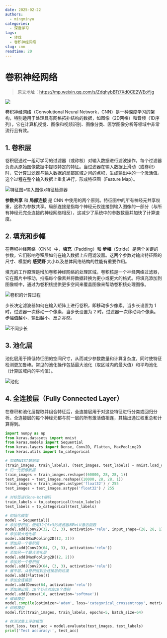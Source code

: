 ```yaml
---
date: 2025-02-22
authors:
  - mingminyu
categories:
  - 深度学习
tags:
  - 转载
  - 卷积神经网络
slug: cnn
readtime: 20
---
```


# 卷积神经网络

> 原文地址：https://mp.weixin.qq.com/s/ZdqhybBTt7Xd0CE2WEoYjg

![](https://mingminyu.github.io/webassets/images/20250222-03.png)

卷积神经网络（Convolutional Neural Network，CNN）是一种深度学习的架构，特别适用于处理具有网格拓扑结构的数据，如图像（2D网格）和音频（1D序列），它在计算机视觉、图像和视频识别、图像分类、医学图像分析等领域中非常流行且有效。

<!-- more -->

## 1. 卷积层

卷积层通过一组可学习的过滤器（或称核）对输入数据进行滤波操作，每个过滤器负责从原始图像数据中提取特定的特征。当过滤器在输入数据上滑动（或卷积）时，它计算过滤器与输入数据的局部区域之间的点积，生成输出中的一个激活值。这个过程在整个输入数据上重复进行，形成特征图（Feature Map）。

![特征图=输入图像x特征检测器](https://mingminyu.github.io/webassets/images/20250222-04.png)

**参数共享** 和 **局部连接** 是 CNN 中使用的两个原则。特征图中的所有神经元共享权重，这称为参数共享。局部连接是指每个神经元仅连接到输入图像的一部分（与所有神经元完全连接的神经网络相反），这减少了系统中的参数数量并加快了计算速度。

## 2. 填充和步幅

在卷积神经网络（CNN）中，**填充**（Padding）和 **步幅**（Stride）是两个关键的参数，它们影响卷积层如何在输入数据上应用滤波器。这两个参数对输出特征图的尺寸、模型的 **感受野** 大小以及总体网络结构的性能有重要作用。

填充的工作原理是增加卷积神经网络的处理区域。卷积核是一个神经网络过滤器，它在图片中移动，扫描每个像素并将数据转换为更小或更大的格式。将填充添加到图像帧中，通过为卷积核提供更多空间来覆盖图像来帮助卷积核处理图像。

![卷积的计算过程](https://mingminyu.github.io/webassets/images/20250222-05.gif)

步长决定滤波器如何在输入矩阵上进行卷积，即移动多少像素。当步长设置为 1 时，过滤器一次移动一个像素，当步长设置为 2 时，过滤器一次移动两个像素。步幅值越小，输出越小，反之亦然。

![不同步长](https://mingminyu.github.io/webassets/images/20250223-01.png)

## 3. 池化层

池化层用于降低特征图的空间尺寸，从而减少参数数量和计算复杂度，同时使特征检测更加鲁棒。常见的池化操作包括最大池化（取区域内的最大值）和平均池化（计算区域内的平均值）。

![池化](https://mingminyu.github.io/webassets/images/20250223-02.png)

## 4. 全连接层（Fully Connected Layer）

在卷积和池化层提取并组合特征后，全连接层用于对这些特征进行分类或回归分析。全连接层的每个神经元都与前一层的所有激活值相连，其输出通过权重总和计算得到。

```python linenums="1"
import numpy as np
from keras.datasets import mnist
from keras.models import Sequential
from keras.layers import Dense, Conv2D, Flatten, MaxPooling2D
from keras.utils import to_categorical

# 加载MNIST数据集
(train_images, train_labels), (test_images, test_labels) = mnist.load_data()
# 归一化图像数据
train_images = train_images.reshape((60000, 28, 28, 1))
test_images = test_images.reshape((10000, 28, 28, 1))
train_images = train_images.astype('float32') / 255
test_images = test_images.astype('float32') / 255

# 对标签进行one-hot编码
train_labels = to_categorical(train_labels)
test_labels = to_categorical(test_labels)

# 初始化模型
model = Sequential()
# 添加卷积层，使用32个3x3的滤波器和ReLU激活函数
model.add(Conv2D(32, (3, 3), activation='relu', input_shape=(28, 28, 1)))
# 添加最大池化层
model.add(MaxPooling2D((2, 2)))
# 添加另一个卷积层
model.add(Conv2D(64, (3, 3), activation='relu'))
# 添加另一个最大池化层
model.add(MaxPooling2D((2, 2)))
# 添加另一个卷积层
model.add(Conv2D(64, (3, 3), activation='relu'))
# 展平层，从卷积层到全连接层的过渡
model.add(Flatten())
# 添加全连接层
model.add(Dense(64, activation='relu'))
# 添加输出层，10个节点对应10个类别
model.add(Dense(10, activation='softmax'))
# 编译模型
model.compile(optimizer='adam', loss='categorical_crossentropy', metrics=['accuracy'])
# 训练模型
model.fit(train_images, train_labels, epochs=5, batch_size=64)

# 在测试集上评估模型
test_loss, test_acc = model.evaluate(test_images, test_labels)
print('Test accuracy:', test_acc)
```
